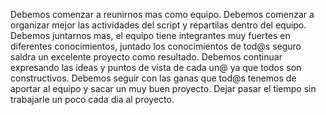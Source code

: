 Debemos comenzar a reunirnos mas como equipo.
Debemos comenzar a organizar mejor las actividades del script y repartilas dentro del equipo.
Debemos juntarnos mas, el equipo tiene integrantes muy fuertes en diferentes conocimientos, juntado los conocimientos de tod@s seguro saldra un excelente proyecto como resultado.
Debemos continuar expresando las ideas y puntos de vista de cada un@ ya que todos son constructivos.
Debemos seguir con las ganas que tod@s tenemos de aportar al equipo y sacar un muy buen proyecto.
Dejar pasar el tiempo sin trabajarle un poco cada dia al proyecto.

